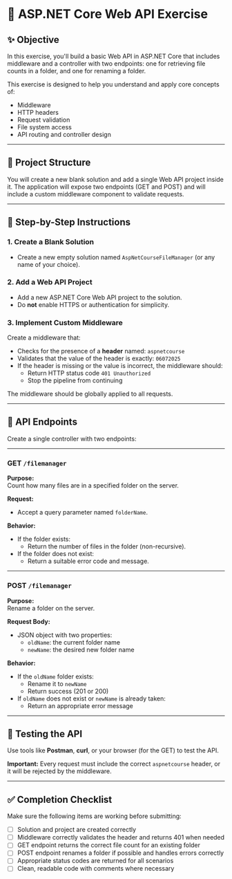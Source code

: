 # 🧪 ASP.NET Core Web API Exercise

## ✨ Objective

In this exercise, you'll build a basic Web API in ASP.NET Core that includes middleware and a controller with two endpoints: one for retrieving file counts in a folder, and one for renaming a folder.

This exercise is designed to help you understand and apply core concepts of:

- Middleware
- HTTP headers
- Request validation
- File system access
- API routing and controller design

---

## 🧱 Project Structure

You will create a new blank solution and add a single Web API project inside it. The application will expose two endpoints (GET and POST) and will include a custom middleware component to validate requests.

---

## 🧩 Step-by-Step Instructions

### 1. Create a Blank Solution

- Create a new empty solution named `AspNetCourseFileManager` (or any name of your choice).

### 2. Add a Web API Project

- Add a new ASP.NET Core Web API project to the solution.
- Do **not** enable HTTPS or authentication for simplicity.

### 3. Implement Custom Middleware

Create a middleware that:

- Checks for the presence of a **header** named: `aspnetcourse`
- Validates that the value of the header is exactly: `06072025`
- If the header is missing or the value is incorrect, the middleware should:
  - Return HTTP status code `401 Unauthorized`
  - Stop the pipeline from continuing

The middleware should be globally applied to all requests.

---

## 🧭 API Endpoints

Create a single controller with two endpoints:

---

### **GET** `/filemanager`

**Purpose:**  
Count how many files are in a specified folder on the server.

**Request:**  
- Accept a query parameter named `folderName`.

**Behavior:**
- If the folder exists:
  - Return the number of files in the folder (non-recursive).
- If the folder does not exist:
  - Return a suitable error code and message.

---

### **POST** `/filemanager`

**Purpose:**  
Rename a folder on the server.

**Request Body:**  
- JSON object with two properties:
  - `oldName`: the current folder name
  - `newName`: the desired new folder name

**Behavior:**
- If the `oldName` folder exists:
  - Rename it to `newName`
  - Return success (201 or 200)
- If `oldName` does not exist or `newName` is already taken:
  - Return an appropriate error message

---

## 🧪 Testing the API

Use tools like **Postman**, **curl**, or your browser (for the GET) to test the API.

**Important:** Every request must include the correct `aspnetcourse` header, or it will be rejected by the middleware.

---

## ✅ Completion Checklist

Make sure the following items are working before submitting:

- [ ] Solution and project are created correctly
- [ ] Middleware correctly validates the header and returns 401 when needed
- [ ] GET endpoint returns the correct file count for an existing folder
- [ ] POST endpoint renames a folder if possible and handles errors correctly
- [ ] Appropriate status codes are returned for all scenarios
- [ ] Clean, readable code with comments where necessary
